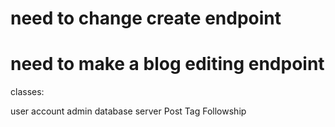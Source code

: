 # need to change create endpoint
# need to make a blog editing endpoint

classes:

user 
account
admin
database
server
Post
Tag
Followship